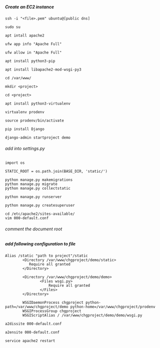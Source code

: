 ##### Create an EC2 instance

```
ssh -i "<file>.pem" ubuntu@[public dns]
```
```
sudo su
```
```
apt intall apache2
```
```
ufw app info "Apache Full"
```
```
ufw allow in "Apache Full"
```
```
apt install python3-pip
```
```
apt install libapache2-mod-wsgi-py3
```
```
cd /var/www/
```
```
mkdir <project>
```
```
cd <project>
```
```
apt install python3-virtualenv
```
```
virtualenv prodenv
```
```
source prodenv/bin/activate
```
```
pip install Django
```
```
django-admin startproject demo
```


###### add into settings.py
```
import os
```
```
STATIC_ROOT = os.path.join(BASE_DIR, 'static/')
```

```
python manage.py makemigrations
python manage.py migrate
python manage.py collectstatic
```
```
python manage.py runserver
```
```
python manage.py createsuperuser
```

```
cd /etc/apache2/sites-available/
vim 000-default.conf
```

###### comment the document root

##### add following configuration to file

```
Alias /static "path to project"/static
        <Directory /var/www/chgproject/demo/static>
           Require all granted
        </Directory>

        <Directory /var/www/chgproject/demo/demo>
                <Files wsgi.py>
                    Require all granted
                </Files>
        </Directory>

        WSGIDaemonProcess chgproject python-path=/var/www/chgproject/demo python-home=/var/www/chgproject/prodenv
        WSGIProcessGroup chgproject
        WSGIScriptAlias / /var/www/chgproject/demo/demo/wsgi.py

```
```
a2dissite 000-default.conf
```

```
a2ensite 000-default.conf
```

```
service apache2 restart
```
